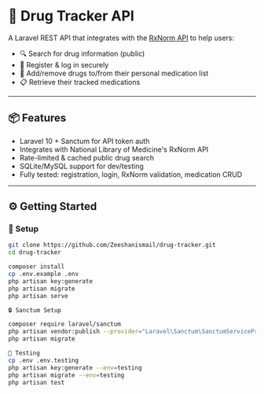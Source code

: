 # 💊 Drug Tracker API

A Laravel REST API that integrates with the [RxNorm API](https://lhncbc.nlm.nih.gov/RxNav/APIs/RxNormAPIs.html) to help users:

- 🔍 Search for drug information (public)
- 👤 Register & log in securely
- 💾 Add/remove drugs to/from their personal medication list
- 📋 Retrieve their tracked medications

---

## 📦 Features

- Laravel 10 + Sanctum for API token auth
- Integrates with National Library of Medicine's RxNorm API
- Rate-limited & cached public drug search
- SQLite/MySQL support for dev/testing
- Fully tested: registration, login, RxNorm validation, medication CRUD

---

## ⚙️ Getting Started

### 🔧 Setup

```bash
git clone https://github.com/Zeeshanismail/drug-tracker.git
cd drug-tracker

composer install
cp .env.example .env
php artisan key:generate
php artisan migrate
php artisan serve

🔒 Sanctum Setup

composer require laravel/sanctum
php artisan vendor:publish --provider="Laravel\Sanctum\SanctumServiceProvider"
php artisan migrate

🧪 Testing
cp .env .env.testing
php artisan key:generate --env=testing
php artisan migrate --env=testing
php artisan test